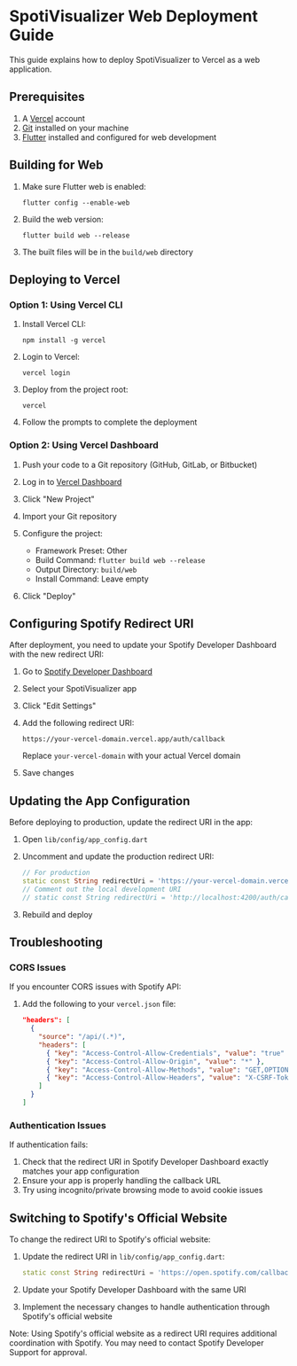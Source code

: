 # SpotiVisualizer Web Deployment Guide

This guide explains how to deploy SpotiVisualizer to Vercel as a web application.

## Prerequisites

1. A [Vercel](https://vercel.com) account
2. [Git](https://git-scm.com/) installed on your machine
3. [Flutter](https://flutter.dev/docs/get-started/install) installed and configured for web development

## Building for Web

1. Make sure Flutter web is enabled:
   ```
   flutter config --enable-web
   ```

2. Build the web version:
   ```
   flutter build web --release
   ```

3. The built files will be in the `build/web` directory

## Deploying to Vercel

### Option 1: Using Vercel CLI

1. Install Vercel CLI:
   ```
   npm install -g vercel
   ```

2. Login to Vercel:
   ```
   vercel login
   ```

3. Deploy from the project root:
   ```
   vercel
   ```

4. Follow the prompts to complete the deployment

### Option 2: Using Vercel Dashboard

1. Push your code to a Git repository (GitHub, GitLab, or Bitbucket)

2. Log in to [Vercel Dashboard](https://vercel.com/dashboard)

3. Click "New Project"

4. Import your Git repository

5. Configure the project:
   - Framework Preset: Other
   - Build Command: `flutter build web --release`
   - Output Directory: `build/web`
   - Install Command: Leave empty

6. Click "Deploy"

## Configuring Spotify Redirect URI

After deployment, you need to update your Spotify Developer Dashboard with the new redirect URI:

1. Go to [Spotify Developer Dashboard](https://developer.spotify.com/dashboard)

2. Select your SpotiVisualizer app

3. Click "Edit Settings"

4. Add the following redirect URI:
   ```
   https://your-vercel-domain.vercel.app/auth/callback
   ```
   Replace `your-vercel-domain` with your actual Vercel domain

5. Save changes

## Updating the App Configuration

Before deploying to production, update the redirect URI in the app:

1. Open `lib/config/app_config.dart`

2. Uncomment and update the production redirect URI:
   ```dart
   // For production
   static const String redirectUri = 'https://your-vercel-domain.vercel.app/auth/callback';
   // Comment out the local development URI
   // static const String redirectUri = 'http://localhost:4200/auth/callback';
   ```

3. Rebuild and deploy

## Troubleshooting

### CORS Issues

If you encounter CORS issues with Spotify API:

1. Add the following to your `vercel.json` file:
   ```json
   "headers": [
     {
       "source": "/api/(.*)",
       "headers": [
         { "key": "Access-Control-Allow-Credentials", "value": "true" },
         { "key": "Access-Control-Allow-Origin", "value": "*" },
         { "key": "Access-Control-Allow-Methods", "value": "GET,OPTIONS,PATCH,DELETE,POST,PUT" },
         { "key": "Access-Control-Allow-Headers", "value": "X-CSRF-Token, X-Requested-With, Accept, Accept-Version, Content-Length, Content-MD5, Content-Type, Date, X-Api-Version, Authorization" }
       ]
     }
   ]
   ```

### Authentication Issues

If authentication fails:

1. Check that the redirect URI in Spotify Developer Dashboard exactly matches your app configuration
2. Ensure your app is properly handling the callback URL
3. Try using incognito/private browsing mode to avoid cookie issues

## Switching to Spotify's Official Website

To change the redirect URI to Spotify's official website:

1. Update the redirect URI in `lib/config/app_config.dart`:
   ```dart
   static const String redirectUri = 'https://open.spotify.com/callback';
   ```

2. Update your Spotify Developer Dashboard with the same URI

3. Implement the necessary changes to handle authentication through Spotify's official website

Note: Using Spotify's official website as a redirect URI requires additional coordination with Spotify. You may need to contact Spotify Developer Support for approval.